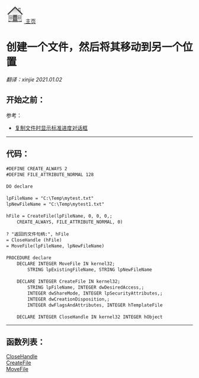 [<img src="../images/home.png"> 主页 ](https://github.com/VFP9/Win32API)  

# 创建一个文件，然后将其移动到另一个位置
_翻译：xinjie  2021.01.02_

## 开始之前：
参考：

* [复制文件时显示标准进度对话框](sample_508.md)  

  
***  


## 代码：
```foxpro  
#DEFINE CREATE_ALWAYS 2
#DEFINE FILE_ATTRIBUTE_NORMAL 128

DO declare

lpFileName = "C:\Temp\mytest.txt"
lpNewFileName = "C:\Temp\mytest1.txt"

hFile = CreateFile(lpFileName, 0, 0, 0,;
	CREATE_ALWAYS, FILE_ATTRIBUTE_NORMAL, 0)

? "返回的文件句柄:", hFile
= CloseHandle (hFile)
= MoveFile(lpFileName, lpNewFileName)

PROCEDURE declare
	DECLARE INTEGER MoveFile IN kernel32;
		STRING lpExistingFileName, STRING lpNewFileName

	DECLARE INTEGER CreateFile IN kernel32;
		STRING lpFileName, INTEGER dwDesiredAccess,;
		INTEGER dwShareMode, INTEGER lpSecurityAttributes,;
		INTEGER dwCreationDisposition,;
		INTEGER dwFlagsAndAttributes, INTEGER hTemplateFile

	DECLARE INTEGER CloseHandle IN kernel32 INTEGER hObject  
```  
***  


## 函数列表：
[CloseHandle](../libraries/kernel32/CloseHandle.md)  
[CreateFile](../libraries/kernel32/CreateFile.md)  
[MoveFile](../libraries/kernel32/MoveFile.md)  
